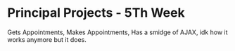 # Principal Projects - 5Th Week

Gets Appointments, Makes Appointments, Has a smidge of AJAX, idk how it works anymore but it does.